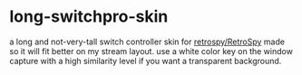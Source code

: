 # long-switchpro-skin
a long and not-very-tall switch controller skin for [retrospy/RetroSpy](https://github.com/retrospy/RetroSpy)
made so it will fit better on my stream layout. use a white color key on the window capture with a high similarity level if
you want a transparent background.

